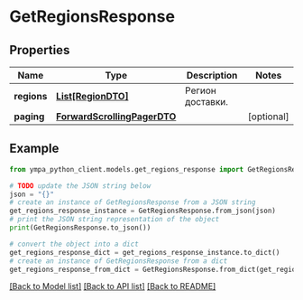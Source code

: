 # GetRegionsResponse


## Properties

Name | Type | Description | Notes
------------ | ------------- | ------------- | -------------
**regions** | [**List[RegionDTO]**](RegionDTO.md) | Регион доставки. | 
**paging** | [**ForwardScrollingPagerDTO**](ForwardScrollingPagerDTO.md) |  | [optional] 

## Example

```python
from ympa_python_client.models.get_regions_response import GetRegionsResponse

# TODO update the JSON string below
json = "{}"
# create an instance of GetRegionsResponse from a JSON string
get_regions_response_instance = GetRegionsResponse.from_json(json)
# print the JSON string representation of the object
print(GetRegionsResponse.to_json())

# convert the object into a dict
get_regions_response_dict = get_regions_response_instance.to_dict()
# create an instance of GetRegionsResponse from a dict
get_regions_response_from_dict = GetRegionsResponse.from_dict(get_regions_response_dict)
```
[[Back to Model list]](../README.md#documentation-for-models) [[Back to API list]](../README.md#documentation-for-api-endpoints) [[Back to README]](../README.md)


